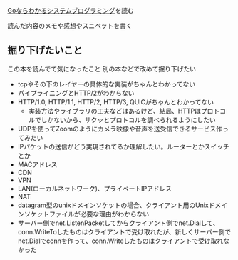 [Goならわかるシステムプログラミング](https://www.lambdanote.com/products/go-2
)を読む

読んだ内容のメモや感想やスニペットを書く

## 掘り下げたいこと
この本を読んでて気になったこと
別の本などで改めて掘り下げたい
- tcpやその下のレイヤーの具体的な実装がちゃんとわかってない
- パイプライニングとHTTP/2がわからない
- HTTP/1.0, HTTP/1.1, HTTP/2, HTTP/3, QUICがちゃんとわかってない
  - 実装方法やライブラリの工夫などはあるけど、結局、HTTPはプロトコルでしかないから、サクッとプロトコルを調べられるようにしたい
- UDPを使ってZoomのようにカメラ映像や音声を送受信できるサービス作ってみたい
- IPパケットの送信がどう実現されてるか理解したい。ルーターとかスイッチとか
- MACアドレス
- CDN
- VPN
- LAN(ローカルネットワーク)、プライベートIPアドレス
- NAT
- datagram型のunixドメインソケットの場合、クライアント用のUnixドメインソケットファイルが必要な理由がわからない
- サーバー側でnet.ListenPacketしてからクライアント側でnet.Dialして、conn.WriteToしたものはクライアントで受け取れたが、新しくサーバー側でnet.Dialでconnを作って、conn.Writeしたものはクライアントで受け取れなかった